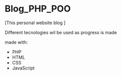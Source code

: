 # Blog_PHP_POO

[This personal website blog ] 

Different tecnologies wil be used as progress is made 

made with:
 
 -  PHP
 -  HTML
 -  CSS
 -  JavaScript
